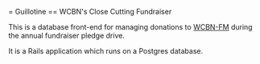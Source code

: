=  Guillotine
== WCBN's Close Cutting Fundraiser

This is a database front-end for managing donations to 
[WCBN-FM](http://www.wcbn.org/) during the annual fundraiser 
pledge drive.

It is a Rails application which runs on a Postgres database.
